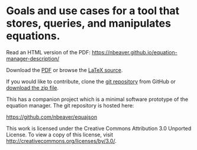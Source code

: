 Goals and use cases for a tool that stores, queries, and manipulates equations.
===============================================================================

Read an HTML version of the PDF: <https://nbeaver.github.io/equation-manager-description/>

Download the [PDF](description.pdf) or browse the [LaTeX source](description.tex).

If you would like to contribute,
clone the [git repository](https://github.com/nbeaver/equation-manager-description) from GitHub
or [download the zip file](https://github.com/nbeaver/equation-manager-description/archive/master.zip).

This has a companion project which is a minimal software prototype of the equation manager.
The git repository is hosted here:

<https://github.com/nbeaver/equajson>

This work is licensed under the Creative Commons Attribution 3.0 Unported License.
To view a copy of this license, visit http://creativecommons.org/licenses/by/3.0/.

